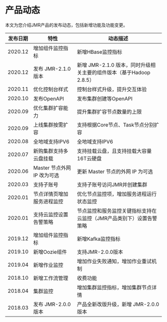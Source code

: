 # 产品动态

本文为您介绍JMR产品的发布动态，包括新增功能及功能变更。

| 发布日期 | 特性                        | 动态描述                                                     |
| -------- | --------------------------- | ------------------------------------------------------------ |
| 2020.12  | 增加组件监控指标            | 新增HBase监控指标                                            |
| 2020.12  | 发布 JMR-2.1.0 版本         | 新增 JMR-2.1.0 版本，同时升级相关主要的组件版本（基于Hadoop 2.8.5） |
| 2020.11  | 优化控制台样式              | 控制台样式升级，提升交互体验                                 |
| 2020.10  | 发布OpenAPI                 | 发布集群创建等OpenAPI                                        |
| 2020.09  | 优化集群扩容能力            | 提升集群扩容节点数量的上限                                   |
| 2020.09  | 上线集群按需扩容            | 支持根据Core节点、Task节点分别扩容                           |
| 2020.08  | 全地域支持IPV6              | 全地域支持IPV6                                               |
| 2020.07  | 新购集群支持多云盘挂载      | 支持挂载云盘，且支持挂载大容量16T云硬盘                      |
| 2020.06  | Master 节点外网 IP 改为可选 | 更新 Master 节点的外网 IP 为可选                             |
| 2020.03  | 支持子账号                  | 支持子账号访问JMR并创建集群                                  |
| 2020.01  | 节点详情页增加服务进程监控  | 优化节点监控项，增加服务进程运行状态监控                     |
| 2020.01  | 支持云监控设置告警策略      | 节点监控和服务监控关键指标支持在云监控（JMR产品类别下）设置告警策略 |
| 2019.12  | 增加组件监控指标            | 新增Kafka监控指标                                            |
| 2019.10  | 新增Oozie组件               | 支持JMR-2.0.0版本                                            |
| 2019.04  | 新增作业监控                | 增加作业失败通知，增加作业重试机制                           |
| 2018.10  | 新增工作流管理              | 收费功能                                                     |
| 2018.04  | 集群监控                    | 增加集群监控指标，增加集群节点详情                           |
| 2018.03  | 发布 JMR-2.0.0 版本         | 产品全新改版升级，新增 JMR-2.0.0 版本                        |

